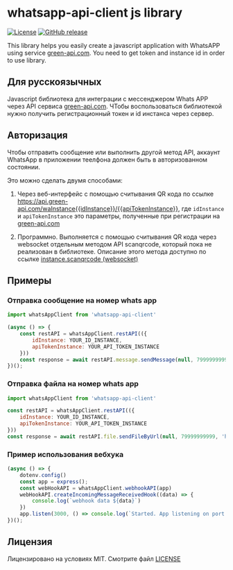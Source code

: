 # whatsapp-api-client js library
[![License](https://img.shields.io/badge/License-MIT-yellow.svg)](https://github.com/green-api/whatsapp-api-client/blob/master/LICENSE)
[![GitHub release](https://img.shields.io/github/release/BITERP/PinkRabbitMQ.svg)](https://github.com/green-api/whatsapp-api-client/releases)

This library helps you easily create a javascript application with WhatsAPP using service [green-api.com](https://green-api.com). You need to get token and instance id  in order to use library. 

## Для русскоязычных
Javascript библиотека для интеграции с мессенджером Whats APP через API сервиса [green-api.com](https://green-api.com). ЧТобы воспользоваться библиотекой нужно получить регистрационный токен и id инстанса через сервер.

## Авторизация 

Чтобы отправить сообщение или выполнить другой метод API, аккаунт WhatsApp в приложении теелфона должен быть в авторизованном состоянии. 

Это можно сделать двумя способами:
1. Через веб-интерфейс с помощью считывания QR кода по ссылке https://api.green-api.com/waInstance{{idInstance}}/{{apiTokenInstance}}, где ``idInstance`` и ``apiTokenInstance`` это параметры, полученные при регистрации на [green-api.com](https://green-api.com)

2. Программно. Выполняется с помощью считывания QR кода через websocket отдельным методом API scanqrcode, который пока не реализован в библиотеке. Описание этого метода доступно по ссылке [ instance.scanqrcode (websocket)](https://documenter.getpostman.com/view/11185176/Szme3xf1?version=latest#048e8f7c-5bf1-4655-a719-c2d2ee78c676) 

## Примеры

### Отправка сообщение на номер whats app

``` js
import whatsAppClient from 'whatsapp-api-client'

(async () => {
    const restAPI = whatsAppClient.restAPI(({
        idInstance: YOUR_ID_INSTANCE, 
        apiTokenInstance: YOUR_API_TOKEN_INSTANCE
    }))
    const response = await restAPI.message.sendMessage(null, 79999999999, "hello world");
})();
```

### Отправка файла на номер whats app
``` js
import whatsAppClient from 'whatsapp-api-client'

const restAPI = whatsAppClient.restAPI(({
    idInstance: YOUR_ID_INSTANCE, 
    apiTokenInstance: YOUR_API_TOKEN_INSTANCE
}))
const response = await restAPI.file.sendFileByUrl(null, 79999999999, 'https://avatars.mds.yandex.net/get-pdb/477388/77f64197-87d2-42cf-9305-14f49c65f1da/s375', 'horse.png', 'horse');
```

### Пример использования вебхука

``` js
(async () => {
    dotenv.config()
    const app = express();
    const webHookAPI = whatsAppClient.webhookAPI(app)
    webHookAPI.createIncomingMessageReceivedHook((data) => {
        console.log(`webhook data ${data}`)
    })
    app.listen(3000, () => console.log(`Started. App listening on port 3000!`));
})();

```

## Лицензия

Лицензировано на условиях MIT. Смотрите файл [LICENSE](LICENSE)
